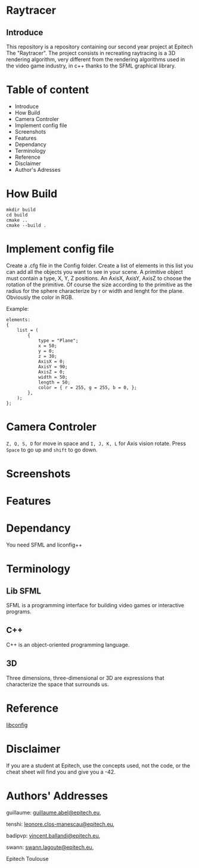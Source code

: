 # Raytracer
## Introduce

This repository is a repository containing our second year project at Epitech The "Raytracer". The project consists in recreating raytracing is a 3D rendering algorithm, very different from the rendering algorithms used in the video game industry, in c++ thanks to the SFML graphical library.

# Table of content

* Introduce
* How Build
* Camera Controler
* Implement config file 
* Screenshots
* Features
* Dependancy
* Terminology
* Reference
* Disclaimer
* Author's Adresses

# How Build

```
mkdir build
cd build
cmake ..
cmake --build .
```

# Implement config file 

Create a .cfg file in the Config folder.
Create a list of elements in this list you can add all the objects you want to see in your scene.
A primitive object must contain a type, X, Y, Z positions. An AxisX, AxisY, AxisZ to choose the rotation of the primitive. Of course the size according to the primitive as the radius for the sphere characterize by r or width and lenght for the plane. Obviously the color in RGB.

Example:

```
elements:
{
    list = (
        {
            type = "Plane";
            x = 50;
            y = 0;
            z = 30;
            AxisX = 0;
            AxisY = 90;
            AxisZ = 0;
            width = 50;
            length = 50;
            color = { r = 255, g = 255, b = 0, };
        },
    );
};
```
            
# Camera Controler

```Z, Q, S, D``` for move in space and ```I, J, K, L``` for Axis vision rotate. Press ```Space``` to go up and ```shift``` to go down. 

# Screenshots

# Features

# Dependancy

You need SFML and liconfig++

# Terminology

## Lib SFML

SFML is a programming interface for building video games or interactive programs.

## C++

C++ is an object-oriented programming language.

## 3D

Three dimensions, three-dimensional or 3D are expressions that characterize the space that surrounds us.

# Reference

[libconfig](https://hyperrealm.github.io/libconfig/libconfig_manual.html)

# Disclaimer

If you are a student at Epitech, use the concepts used, not the code, or the cheat sheet will find you and give you a -42.

# Authors' Addresses

guillaume: guillaume.abel@epitech.eu,

tenshi: leonore.clos-manescau@epitech.eu,

badipvp: vincent.ballandi@epitech.eu,

swann: swann.lagoute@epitech.eu,

Epitech Toulouse